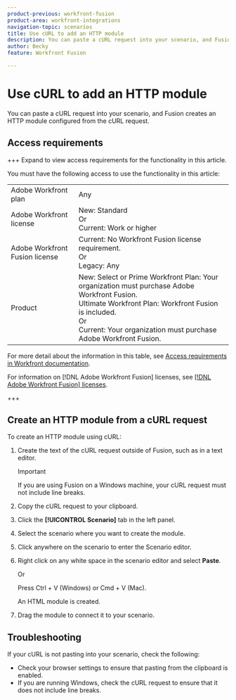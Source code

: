 ```yaml
---
product-previous: workfront-fusion
product-area: workfront-integrations
navigation-topic: scenarios
title: Use cURL to add an HTTP module
description: You can paste a cURL request into your scenario, and Fusion creates an HTTP module configured from the cURL request.
author: Becky
feature: Workfront Fusion

---
```

# Use cURL to add an HTTP module

You can paste a cURL request into your scenario, and Fusion creates an HTTP module configured from the cURL request.

## Access requirements

+++ Expand to view access requirements for the functionality in this article.

You must have the following access to use the functionality in this article: 

<table style="table-layout:auto"> 
  <tbody>  
    <tr>  
      <td>Adobe Workfront plan</td>  
      <td>Any</td>  
    </tr>  
    <tr>  
      <td>Adobe Workfront license</td>  
      <td>
        New: Standard<br>
        Or<br>
        Current: Work or higher
      </td>  
    </tr>  
    <tr>  
      <td>Adobe Workfront Fusion license</td>  
      <td> 
        Current: No Workfront Fusion license requirement.<br>
        Or<br>
        Legacy: Any
      </td>  
    </tr>  
    <tr>  
      <td>Product</td>  
      <td> 
        New: Select or Prime Workfront Plan: Your organization must purchase Adobe Workfront Fusion.<br>
        Ultimate Workfront Plan: Workfront Fusion is included.<br>
        Or<br>
        Current: Your organization must purchase Adobe Workfront Fusion.
      </td>  
    </tr> 
  </tbody>  
</table> 

For more detail about the information in this table, see [Access requirements in Workfront documentation](/help/quicksilver/administration-and-setup/add-users/access-levels-and-object-permissions/access-level-requirements-in-documentation.md). 

For information on [!DNL Adobe Workfront Fusion] licenses, see [[!DNL Adobe Workfront Fusion] licenses](../../workfront-fusion/get-started/license-automation-vs-integration.md). 

+++

## Create an HTTP module from a cURL request


To create an HTTP module using cURL:

1. Create the text of the cURL request outside of Fusion, such as in a text editor.

   >[!IMPORTANT]
   >
   >If you are using Fusion on a Windows machine, your cURL request must not include line breaks. 
1. Copy the cURL request to your clipboard.
1. Click the **[!UICONTROL Scenario]** tab in the left panel.
1. Select the scenario where you want to create the module.
1. Click anywhere on the scenario to enter the Scenario editor.
1. Right click on any white space in the scenario editor and select **Paste**.

   Or

   Press Ctrl + V (Windows) or Cmd + V (Mac).
   

   An HTML module is created.
1. Drag the module to connect it to your scenario.

## Troubleshooting

If your cURL is not pasting into your scenario, check the following:

* Check your browser settings to ensure that pasting from the clipboard is enabled.
* If you are running Windows, check the cURL request to ensure that it does not include line breaks.



